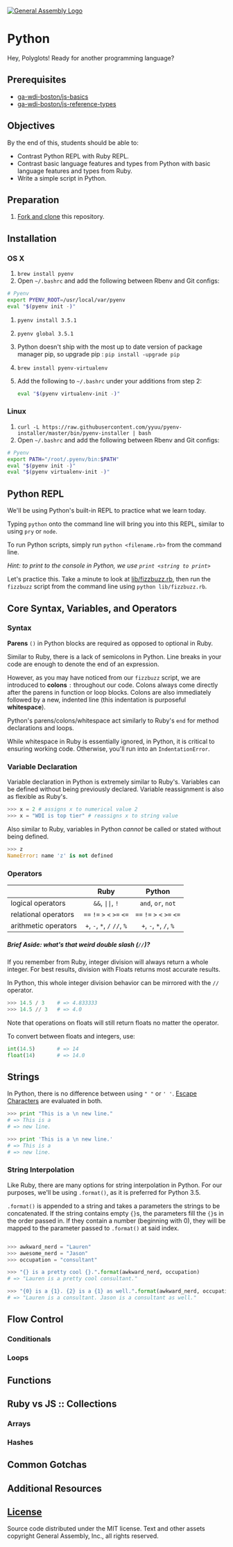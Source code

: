 [![General Assembly Logo](https://camo.githubusercontent.com/1a91b05b8f4d44b5bbfb83abac2b0996d8e26c92/687474703a2f2f692e696d6775722e636f6d2f6b6538555354712e706e67)](https://generalassemb.ly/education/web-development-immersive)

# Python

Hey, Polyglots! Ready for another programming language?

## Prerequisites

-   [ga-wdi-boston/js-basics](https://github.com/ga-wdi-boston/js-basics)
-   [ga-wdi-boston/js-reference-types](https://github.com/ga-wdi-boston/js-reference-types)

## Objectives

By the end of this, students should be able to:

-   Contrast Python REPL with Ruby REPL.
-   Contrast basic language features and types from Python with basic language
    features and types from Ruby.
-   Write a simple script in Python.

## Preparation

1.  [Fork and clone](https://github.com/ga-wdi-boston/meta/wiki/ForkAndClone)
    this repository.

## Installation

### OS X

1.  `brew install pyenv`
1.  Open `~/.bashrc` and add the following between Rbenv and Git configs:

  ```bash
  # Pyenv
  export PYENV_ROOT=/usr/local/var/pyenv
  eval "$(pyenv init -)"
  ```

1.  `pyenv install 3.5.1`
1.  `pyenv global 3.5.1`
1.  Python doesn't ship with the most up to date version of package manager
pip, so upgrade pip : `pip install -upgrade pip`
1.  `brew install pyenv-virtualenv`
1.  Add the following to `~/.bashrc` under your additions from step 2:

    ```bash
    eval "$(pyenv virtualenv-init -)"
    ```

### Linux

1.  `curl -L https://raw.githubusercontent.com/yyuu/pyenv-installer/master/bin/pyenv-installer | bash`
1.  Open `~/.bashrc` and add the following between Rbenv and Git configs:

  ```bash
  # Pyenv
  export PATH="/root/.pyenv/bin:$PATH"
  eval "$(pyenv init -)"
  eval "$(pyenv virtualenv-init -)"
  ```

## Python REPL

We'll be using Python's built-in REPL to practice what we learn today.

Typing `python` onto the command line will bring you into this REPL, similar to
using `pry` or `node`.

To run Python scripts, simply run
`python <filename.rb>` from the command line.

_Hint: to print to the console in Python, we use `print <string to print>`_

Let's practice this. Take a minute to look at [lib/fizzbuzz.rb](lib/fizzbuzz.rb),
then run the `fizzbuzz` script from the command line using
`python lib/fizzbuzz.rb`.

## Core Syntax, Variables, and Operators

### Syntax

**Parens** `()` in Python blocks are required as opposed to optional in Ruby.

Similar to Ruby, there is a lack of semicolons in Python. Line breaks in your
code are enough to denote the end of an expression.

However, as you may have noticed from our `fizzbuzz` script, we are introduced
to **colons** `:` throughout our code. Colons always come directly after the parens
in function or loop blocks. Colons are also immediately followed by a new,
indented line (this indentation is purposeful **whitespace**).

Python's parens/colons/whitespace act similarly to Ruby's `end` for method
declarations and loops.

While whitespace in Ruby is essentially ignored, in Python, it is critical to
ensuring working code. Otherwise, you'll run into an `IndentationError`.

### Variable Declaration

Variable declaration in Python is extremely similar to Ruby's. Variables can be
 defined without being previously declared. Variable reassignment is also as
 flexible as Ruby's.

```python
>>> x = 2 # assigns x to numerical value 2
>>> x = "WDI is top tier" # reassigns x to string value
```

Also similar to Ruby, variables in Python *cannot* be called or stated without
being defined.

```python
>>> z
NameError: name 'z' is not defined
```

### Operators

|   |        Ruby        |        Python        |
|---|:-------------------:|:-------------------:|
| logical operators | `&&`, <code>&#124;&#124;</code>, `!` | `and`, `or`, `not` |
| relational operators | `==` `!=` `>` `<` `>=` `<=` | `==` `!=` `>` `<` `>=` `<=` |
| arithmetic operators | `+`, `-`, `*`, `/` `//`, `%` | `+`, `-`, `*`, `/`, `%` |

##### Brief Aside: what's that weird double slash (`//`)?

If you remember from Ruby, integer division will always return a whole integer.
For best results, division with Floats returns most accurate results.

In Python, this whole integer division behavior can be mirrored with the `//`
operator.

```python
>>> 14.5 / 3    # => 4.833333
>>> 14.5 // 3   # => 4.0
```

Note that operations on floats will still return floats no matter the operator.

To convert between floats and integers, use:

```python
int(14.5)       # => 14
float(14)       # => 14.0
```

## Strings

In Python, there is no difference between using `" "` or `' '`.
[Escape Characters](http://python-reference.readthedocs.io/en/latest/docs/str/escapes.html)
are evaluated in both.

```python
>>> print "This is a \n new line."
# => This is a
# => new line.

>>> print 'This is a \n new line.'
# => This is a
# => new line.
```

### String Interpolation

Like Ruby, there are many options for string interpolation in Python. For our
purposes, we'll be using `.format()`, as it is preferred for Python 3.5.

`.format()` is appended to a string and takes a parameters the strings to be
concatenated. If the string contains empty `{}`s, the parameters fill the `{}`s
in the order passed in. If they contain a number (beginning with 0), they will
be mapped to the parameter passed to `.format()` at said index.

```python

>>> awkward_nerd = "Lauren"
>>> awesome_nerd = "Jason"
>>> occupation = "consultant"

>>> "{} is a pretty cool {}.".format(awkward_nerd, occupation)
# => "Lauren is a pretty cool consultant."

>>> "{0} is a {1}. {2} is a {1} as well.".format(awkward_nerd, occupation, awesome_nerd)
# => "Lauren is a consultant. Jason is a consultant as well."
```

## Flow Control

### Conditionals

### Loops

## Functions

## Ruby vs JS :: Collections

### Arrays

### Hashes

## Common Gotchas

## Additional Resources

## [License](LICENSE)

Source code distributed under the MIT license. Text and other assets copyright
General Assembly, Inc., all rights reserved.
